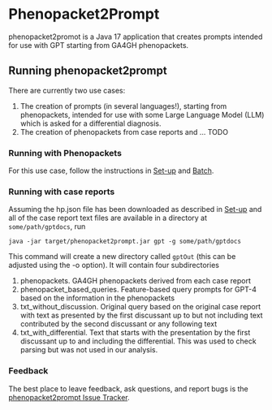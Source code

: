 # Phenopacket2Prompt


phenopacket2promot is a Java 17 application that creates prompts intended for use with GPT starting from
GA4GH phenopackets.







## Running phenopacket2prompt


There are currently two use cases: 
1. The creation of prompts (in several languages!), starting from phenopackets, intended for use with some Large Language Model (LLM) which is asked for a differential diagnosis.  
2. The creation of phenopackets from case reports and ... TODO

### Running with Phenopackets

For this use case, follow the instructions in [Set-up](setup.md) and [Batch](batch.md).

### Running with case reports

Assuming the hp.json file has been downloaded as described in [Set-up](setup.md) and all of the case report text files
are available in a directory at ``some/path/gptdocs``, run


```shell title="running the app"
java -jar target/phenopacket2prompt.jar gpt -g some/path/gptdocs
```

   

This command will create a new directory called ``gptOut`` (this can be adjusted using the -o option).
It will contain four subdirectories

1. phenopackets. GA4GH phenopackets derived from each case report
2. phenopacket_based_queries. Feature-based query prompts for GPT-4 based on the information in the phenopackets
3. txt_without_discussion. Original query based on the original case report with text as presented by the first discussant up to but not including text contributed by the second discussant or any following text
4. txt_with_differential. Text that starts with the presentation by the first discussant up to and including the differential. This was used to check parsing but was not used in our analysis.





### Feedback


The best place to leave feedback, ask questions, and report bugs is the [phenopacket2prompt Issue Tracker](https://github.com/monarch-initiative/phenopacket2prompt/issues).

